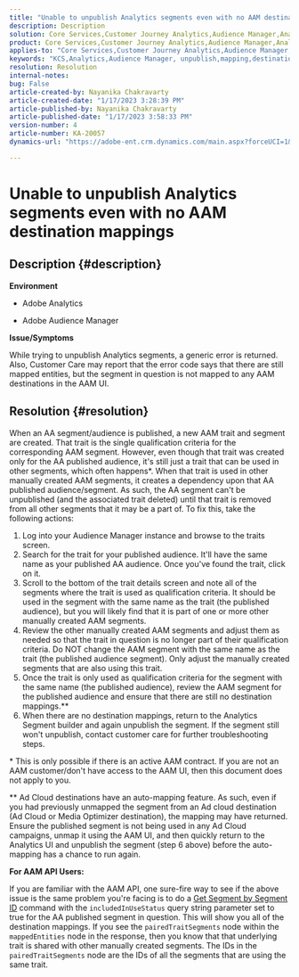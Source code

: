 ```yaml
---
title: "Unable to unpublish Analytics segments even with no AAM destination mappings"
description: Description
solution: Core Services,Customer Journey Analytics,Audience Manager,Analytics
product: Core Services,Customer Journey Analytics,Audience Manager,Analytics
applies-to: "Core Services,Customer Journey Analytics,Audience Manager,Analytics"
keywords: "KCS,Analytics,Audience Manager, unpublish,mapping,destination"
resolution: Resolution
internal-notes: 
bug: False
article-created-by: Nayanika Chakravarty
article-created-date: "1/17/2023 3:28:39 PM"
article-published-by: Nayanika Chakravarty
article-published-date: "1/17/2023 3:58:33 PM"
version-number: 4
article-number: KA-20057
dynamics-url: "https://adobe-ent.crm.dynamics.com/main.aspx?forceUCI=1&pagetype=entityrecord&etn=knowledgearticle&id=d63cf899-7b96-ed11-aad1-6045bd006ce9"

---
```

# Unable to unpublish Analytics segments even with no AAM destination mappings

## Description {#description}


<b>Environment</b>

- Adobe Analytics

- Adobe Audience Manager

<b>Issue/Symptoms</b>

While trying to unpublish Analytics segments, a generic error is returned. Also, Customer Care may report that the error code says that there are still mapped entities, but the segment in question is not mapped to any AAM destinations in the AAM UI.


## Resolution {#resolution}


When an AA segment/audience is published, a new AAM trait and segment are created. That trait is the single qualification criteria for the corresponding AAM segment. However, even though that trait was created only for the AA published audience, it's still just a trait that can be used in other segments, which often happens\*. When that trait is used in other manually created AAM segments, it creates a dependency upon that AA published audience/segment. As such, the AA segment can't be unpublished (and the associated trait deleted) until that trait is removed from all other segments that it may be a part of. To fix this, take the following actions:

1. Log into your Audience Manager instance and browse to the traits screen.
2. Search for the trait for your published audience. It'll have the same name as your published AA audience. Once you've found the trait, click on it.
3. Scroll to the bottom of the trait details screen and note all of the segments where the trait is used as qualification criteria. It should be used in the segment with the same name as the trait (the published audience), but you will likely find that it is part of one or more other manually created AAM segments.
4. Review the other manually created AAM segments and adjust them as needed so that the trait in question is no longer part of their qualification criteria. Do NOT change the AAM segment with the same name as the trait (the published audience segment). Only adjust the manually created segments that are also using this trait.
5. Once the trait is only used as qualification criteria for the segment with the same name (the published audience), review the AAM segment for the published audience and ensure that there are still no destination mappings.\*\*
6. When there are no destination mappings, return to the Analytics Segment builder and again unpublish the segment. If the segment still won't unpublish, contact customer care for further troubleshooting steps.


\* This is only possible if there is an active AAM contract. If you are not an AAM customer/don't have access to the AAM UI, then this document does not apply to you.

\*\* Ad Cloud destinations have an auto-mapping feature. As such, even if you had previously unmapped the segment from an Ad cloud destination (Ad Cloud or Media Optimizer destination), the mapping may have returned. Ensure the published segment is not being used in any Ad Cloud campaigns, unmap it using the AAM UI, and then quickly return to the Analytics UI and unpublish the segment (step 6 above) before the auto-mapping has a chance to run again.

<b>For AAM API Users:</b>

If you are familiar with the AAM API, one sure-fire way to see if the above issue is the same problem you're facing is to do a [Get Segment by Segment ID](https://bank.demdex.com/portal/swagger/index.html#/Segments%20API/get_segments__sid_) command with the `includedInUseStatus` query string parameter set to true for the AA published segment in question. This will show you all of the destination mappings. If you see the `pairedTraitSegments` node within the `mappedEntities` node in the response, then you know that that underlying trait is shared with other manually created segments. The IDs in the `pairedTraitSegments` node are the IDs of all the segments that are using the same trait.
